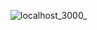 ![localhost_3000_](https://user-images.githubusercontent.com/74497927/210094903-78989d54-48cc-4d42-a61a-f780613a9c64.png)
